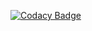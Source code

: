 [![Codacy Badge](https://api.codacy.com/project/badge/Grade/c270006cf8a4475583b2b51e2679f745)](https://www.codacy.com/app/VladNosov/event?utm_source=github.com&amp;utm_medium=referral&amp;utm_content=VladNosov/event&amp;utm_campaign=Badge_Grade)
